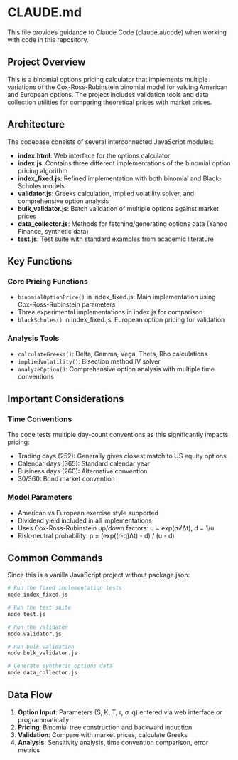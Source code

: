 # CLAUDE.md

This file provides guidance to Claude Code (claude.ai/code) when working with code in this repository.

## Project Overview

This is a binomial options pricing calculator that implements multiple variations of the Cox-Ross-Rubinstein binomial model for valuing American and European options. The project includes validation tools and data collection utilities for comparing theoretical prices with market prices.

## Architecture

The codebase consists of several interconnected JavaScript modules:

- **index.html**: Web interface for the options calculator
- **index.js**: Contains three different implementations of the binomial option pricing algorithm
- **index_fixed.js**: Refined implementation with both binomial and Black-Scholes models
- **validator.js**: Greeks calculation, implied volatility solver, and comprehensive option analysis
- **bulk_validator.js**: Batch validation of multiple options against market prices
- **data_collector.js**: Methods for fetching/generating options data (Yahoo Finance, synthetic data)
- **test.js**: Test suite with standard examples from academic literature

## Key Functions

### Core Pricing Functions
- `binomialOptionPrice()` in index_fixed.js: Main implementation using Cox-Ross-Rubinstein parameters
- Three experimental implementations in index.js for comparison
- `blackScholes()` in index_fixed.js: European option pricing for validation

### Analysis Tools
- `calculateGreeks()`: Delta, Gamma, Vega, Theta, Rho calculations
- `impliedVolatility()`: Bisection method IV solver
- `analyzeOption()`: Comprehensive option analysis with multiple time conventions

## Important Considerations

### Time Conventions
The code tests multiple day-count conventions as this significantly impacts pricing:
- Trading days (252): Generally gives closest match to US equity options
- Calendar days (365): Standard calendar year
- Business days (260): Alternative convention
- 30/360: Bond market convention

### Model Parameters
- American vs European exercise style supported
- Dividend yield included in all implementations
- Uses Cox-Ross-Rubinstein up/down factors: u = exp(σ√Δt), d = 1/u
- Risk-neutral probability: p = (exp((r-q)Δt) - d) / (u - d)

## Common Commands

Since this is a vanilla JavaScript project without package.json:

```bash
# Run the fixed implementation tests
node index_fixed.js

# Run the test suite
node test.js

# Run the validator
node validator.js

# Run bulk validation
node bulk_validator.js

# Generate synthetic options data
node data_collector.js
```

## Data Flow

1. **Option Input**: Parameters (S, K, T, r, σ, q) entered via web interface or programmatically
2. **Pricing**: Binomial tree construction and backward induction
3. **Validation**: Compare with market prices, calculate Greeks
4. **Analysis**: Sensitivity analysis, time convention comparison, error metrics